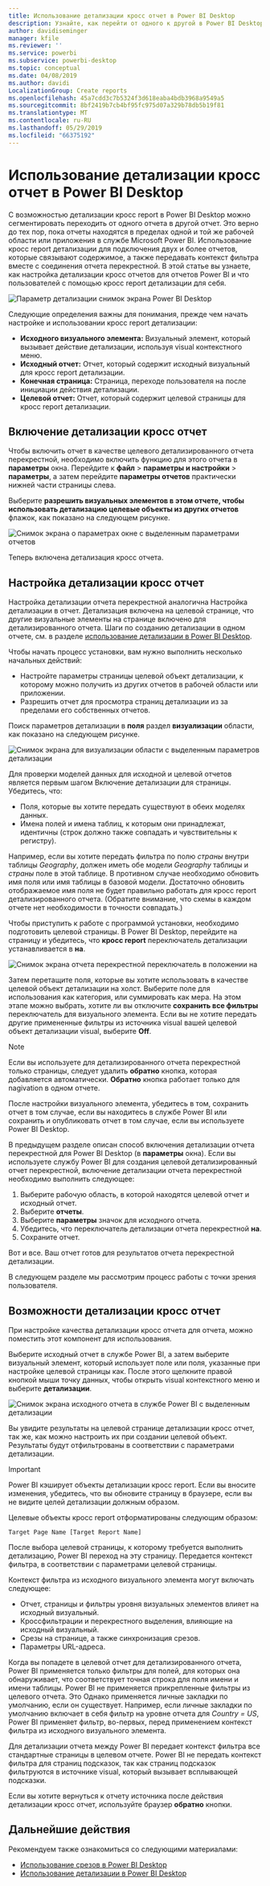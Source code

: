 ```yaml
---
title: Использование детализации кросс отчет в Power BI Desktop
description: Узнайте, как перейти от одного к другой в Power BI Desktop
author: davidiseminger
manager: kfile
ms.reviewer: ''
ms.service: powerbi
ms.subservice: powerbi-desktop
ms.topic: conceptual
ms.date: 04/08/2019
ms.author: davidi
LocalizationGroup: Create reports
ms.openlocfilehash: 45a7cdd3c7b5324f3d618eaba4bdb3968a9549a5
ms.sourcegitcommit: 8bf2419b7cb4bf95fc975d07a329b78db5b19f81
ms.translationtype: MT
ms.contentlocale: ru-RU
ms.lasthandoff: 05/29/2019
ms.locfileid: "66375192"
---
```

# <a name="use-cross-report-drillthrough-in-power-bi-desktop"></a>Использование детализации кросс отчет в Power BI Desktop

С возможностью детализации кросс report в Power BI Desktop можно сегментировать переходить от одного отчета в другой отчет. Это верно до тех пор, пока отчеты находятся в пределах одной и той же рабочей области или приложения в службе Microsoft Power BI. Использование кросс report детализации для подключения двух и более отчетов, которые связывают содержимое, а также передавать контекст фильтра вместе с соединения отчета перекрестной. В этой статье вы узнаете, как настройка детализации кросс отчетов для отчетов Power BI и что пользователей с помощью кросс report детализации для себя.

![Параметр детализации снимок экрана Power BI Desktop](media/desktop-cross-report-drill-through/cross-report-drill-through-01.png)

Следующие определения важны для понимания, прежде чем начать настройке и использовании кросс report детализации:

* **Исходного визуального элемента:** Визуальный элемент, который вызывает действие детализации, используя visual контекстного меню.
* **Исходный отчет:** Отчет, который содержит исходный визуальный для кросс report детализации.
* **Конечная страница:** Страница, переходе пользователя на после инициации действия детализации.
* **Целевой отчет:** Отчет, который содержит целевой страницы для кросс report детализации.

## <a name="enable-cross-report-drillthrough"></a>Включение детализации кросс отчет

Чтобы включить отчет в качестве целевого детализированного отчета перекрестной, необходимо включить функцию для этого отчета в **параметры** окна. Перейдите к **файл** > **параметры и настройки** > **параметры**, а затем перейдите **параметры отчетов** практически нижней части страницы слева.

Выберите **разрешить визуальных элементов в этом отчете, чтобы использовать детализацию целевые объекты из других отчетов** флажок, как показано на следующем рисунке.

![Снимок экрана о параметрах окне с выделенным параметрами отчетов](media/desktop-cross-report-drill-through/cross-report-drill-through-02.png)

Теперь включена детализация кросс отчета.

## <a name="set-up-cross-report-drillthrough"></a>Настройка детализации кросс отчет

Настройка детализации отчета перекрестной аналогична Настройка детализации в отчет. Детализация включена на целевой странице, что другие визуальные элементы на странице включено для детализированного отчета. Шаги по созданию детализации в одном отчете, см. в разделе [использование детализации в Power BI Desktop](desktop-drillthrough.md).

Чтобы начать процесс установки, вам нужно выполнить несколько начальных действий:

* Настройте параметры страницы целевой объект детализации, к которому можно получить из других отчетов в рабочей области или приложении.
* Разрешить отчет для просмотра страниц детализации из за пределами его собственных отчетов.

Поиск параметров детализации в **поля** раздел **визуализации** области, как показано на следующем рисунке.

![Снимок экрана для визуализации области с выделенным параметров детализации](media/desktop-cross-report-drill-through/cross-report-drill-through-03.png)

Для проверки моделей данных для исходной и целевой отчетов является первым шагом Включение детализации для страницы. Убедитесь, что: 

* Поля, которые вы хотите передать существуют в обеих моделях данных.
* Имена полей и имена таблиц, к которым они принадлежат, идентичны (строк должно также совпадать и чувствительны к регистру).

Например, если вы хотите передать фильтра по полю *страны* внутри таблицы *Geography*, должен иметь обе модели *Geography* таблицы и *страны* поле в этой таблице. В противном случае необходимо обновить имя поля или имя таблицы в базовой модели. Достаточно обновить отображаемое имя поля не будет правильно работать для кросс report детализированного отчета. (Обратите внимание, что схемы в каждом отчете нет необходимости в точности совпадать.)

Чтобы приступить к работе с программой установки, необходимо подготовить целевой страницы. В Power BI Desktop, перейдите на страницу и убедитесь, что **кросс report** переключатель детализации устанавливается в **на**. 

![Снимок экрана отчета перекрестной переключатель в положении на](media/desktop-cross-report-drill-through/cross-report-drill-through-03.png)

Затем перетащите поля, которые вы хотите использовать в качестве целевой объект детализации на холст. Выберите поле для использования как категория, или суммировать как мера. На этом этапе можно выбрать, хотите ли вы отключите **сохранить все фильтры** переключатель для визуального элемента. Если вы не хотите передать другие примененные фильтры из источника visual вашей целевой объект детализации visual, выберите **Off**.

> [!NOTE]
> Если вы используете для детализированного отчета перекрестной только страницы, следует удалить **обратно** кнопка, которая добавляется автоматически. **Обратно** кнопка работает только для nagivation в одном отчете. 

После настройки визуального элемента, убедитесь в том, сохранить отчет в том случае, если вы находитесь в службе Power BI или сохранить и опубликовать отчет в том случае, если вы используете Power BI Desktop.

В предыдущем разделе описан способ включения детализации отчета перекрестной для Power BI Desktop (в **параметры** окна). Если вы используете службу Power BI для создания целевой детализированный отчет перекрестной, включение детализации отчета перекрестной необходимо выполнить следующее: 

1. Выберите рабочую область, в которой находятся целевой отчет и исходный отчет.
2. Выберите **отчеты**.
3. Выберите **параметры** значок для исходного отчета.
4. Убедитесь, что переключатель детализации отчета перекрестной **на**.
5. Сохраните отчет.

Вот и все. Ваш отчет готов для результатов отчета перекрестной детализации. 

В следующем разделе мы рассмотрим процесс работы с точки зрения пользователя.

## <a name="cross-report-drillthrough-experience"></a>Возможности детализации кросс отчет

При настройке качества детализации кросс отчета для отчета, можно поместить этот компонент для использования.

Выберите исходный отчет в службе Power BI, а затем выберите визуальный элемент, который использует поле или поля, указанные при настройке целевой страницы как. После этого щелкните правой кнопкой мыши точку данных, чтобы открыть visual контекстного меню и выберите **детализации**.

![Снимок экрана исходного отчета в службе Power BI с выделенным детализации](media/desktop-cross-report-drill-through/cross-report-drill-through-01.png)

Вы увидите результаты на целевой странице детализации кросс отчет, так же, как можно настроить их при создании целевой объект. Результаты будут отфильтрованы в соответствии с параметрами детализации.

> [!IMPORTANT]
> Power BI кэширует объекты детализации кросс report. Если вы вносите изменения, убедитесь, что вы обновите страницу в браузере, если вы не видите целей детализации должным образом. 

Целевые объекты кросс report отформатированы следующим образом: 

`Target Page Name [Target Report Name]`

После выбора целевой страницы, к которому требуется выполнить детализацию, Power BI переход на эту страницу. Передается контекст фильтра, в соответствии с параметрами целевой страницы. 

Контекст фильтра из исходного визуального элемента могут включать следующее: 

* Отчет, страницы и фильтры уровня визуальных элементов влияет на исходный визуальный. 
* Кроссфильтрации и перекрестного выделения, влияющие на исходный визуальный. 
* Срезы на странице, а также синхронизация срезов.
* Параметры URL-адреса.

Когда вы попадете в целевой отчет для детализированного отчета, Power BI применяется только фильтры для полей, для которых она обнаруживает, что соответствует точная строка для поля имени и имени таблицы. Power BI не применяется прикрепленные фильтры из целевого отчета. Это Однако применяется личные закладки по умолчанию, если он существует. Например, если личные закладки по умолчанию включает в себя фильтр на уровне отчета для *Country = US*, Power BI применяет фильтр, во-первых, перед применением контекст фильтра из исходного визуального элемента. 

Для детализации отчета между Power BI передает контекст фильтра все стандартные страницы в целевом отчете. Power BI не передать контекст фильтра для страниц подсказок, так как страниц подсказок фильтруются в источнике visual, который вызывает всплывающей подсказки.

Если вы хотите вернуться к отчету источника после действия детализации кросс отчет, используйте браузер **обратно** кнопки. 

## <a name="next-steps"></a>Дальнейшие действия

Рекомендуем также ознакомиться со следующими материалами:

* [Использование срезов в Power BI Desktop](visuals/power-bi-visualization-slicers.md)
* [Использование детализации в Power BI Desktop](desktop-drillthrough.md)

